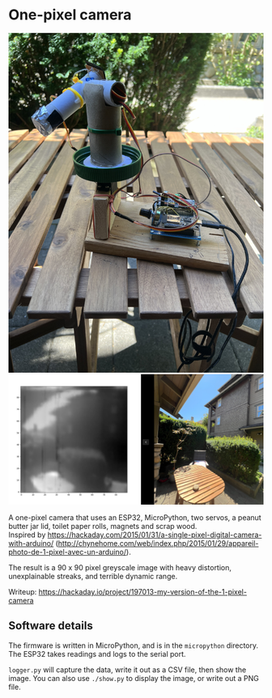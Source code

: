 # One-pixel camera

![A picture of the camera](/assets/IMG_7626.jpeg)
![A picture from the camera, compared with a camera photo of the same scene](/assets/comparison.png)

A one-pixel camera that uses an ESP32, MicroPython, two servos, a
peanut butter jar lid, toilet paper rolls, magnets and scrap wood.  
Inspired by
https://hackaday.com/2015/01/31/a-single-pixel-digital-camera-with-arduino/
(http://chynehome.com/web/index.php/2015/01/29/appareil-photo-de-1-pixel-avec-un-arduino/).

The result is a 90 x 90 pixel greyscale image with heavy distortion,
unexplainable streaks, and terrible dynamic range.

Writeup:
https://hackaday.io/project/197013-my-version-of-the-1-pixel-camera

## Software details

The firmware is written in MicroPython, and is in the `micropython`
directory.  The ESP32 takes readings and logs to the serial port.  

`logger.py` will capture the data, write it out as a CSV file, then
show the image.  You can also use `./show.py` to display the image, or
write out a PNG file.

